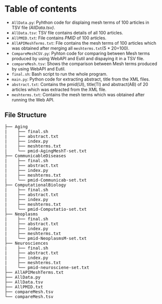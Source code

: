 # Table of contents
- `AllData.py`: Pyhthon code for displaing mesh terms of 100 articles in TSV file _(*AllData.tsv*)_.
- `AllData.tsv`: TSV file contains details of all 100 articles.
- `AllPMID.txt`: File contains _PMID_ of 100 articles.
- `AllAPIMeshTerms.txt`: File contains the mesh terms of 100 articles which was obtained after merging all `meshterms.txt`(5 * 20=100).
- `CompareMeshCSV.py`: Pyhton code for comparing between Mesh terms produced by using WebAPI and Eutil and dispaying it in a TSV file.
- `compareMesh.tsv`: Shows the comparison between Mesh terms produced by using WebAPI and Eutil.
- `final.sh`: Bash script to run the whole program.
- `main.py`: Python code for extracting abstract, title from the XML files. 
- `abstract.txt`: Contains the pmid(UI), title(TI) and abstract(AB) of 20 articles which was extracted from the XML file.
- `meshterms.txt`: Contains the mesh terms which was obtained after running the Web API.


## File Structure
<pre>
├── Aging  
|    ├── final.sh  
|    ├── abstract.txt   
|    ├── index.py  
|    ├── meshterms.txt  
|    └── pmid-AgingMeshT-set.txt  
├── CommunicableDiseases  
|    ├── final.sh  
|    ├── abstract.txt  
|    ├── index.py  
|    ├── meshterms.txt  
|    └── pmid-Communicab-set.txt  
├── ComputationalBiology  
|    ├── final.sh  
|    ├── abstract.txt  
|    ├── index.py  
|    ├── meshterms.txt  
|    └── pmid-Computatio-set.txt  
├── Neoplasms  
|    ├── final.sh  
|    ├── abstract.txt  
|    ├── index.py  
|    ├── meshterms.txt  
|    └── pmid-NeoplasmsM-set.txt  
├── Neurosciences  
|    ├── final.sh  
|    ├── abstract.txt  
|    ├── index.py  
|    ├── meshterms.txt  
|    └── pmid-neurosciene-set.txt  
├── AllAPIMeshTerms.txt  
├── AllData.py  
├── AllData.tsv  
├── AllPMID.txt  
├── compareMesh.tsv  
└── compareMesh.tsv  
</pre>

